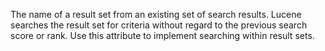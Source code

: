 The name of a result set from an existing set of search
            results. Lucene searches the result set for criteria
            without regard to the previous search score or rank.
            Use this attribute to implement searching within result
            sets.